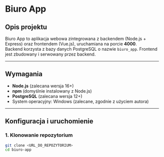 # Biuro App

## Opis projektu

Biuro App to aplikacja webowa zintegrowana z backendem (Node.js + Express) oraz frontendem (Vue.js), uruchamiana na porcie **4000**.  
Backend korzysta z bazy danych PostgreSQL o nazwie `biuro_app`. Frontend jest zbudowany i serwowany przez backend.

---

## Wymagania

- **Node.js** (zalecana wersja 16+)
- **npm** (domyślnie instalowany z Node.js)
- **PostgreSQL** (zalecana wersja 12+)
- System operacyjny: Windows (zalecane, zgodnie z użyciem autora)

---

## Konfiguracja i uruchomienie

### 1. Klonowanie repozytorium

```bash
git clone <URL_DO_REPOZYTORIUM>
cd biuro-app
